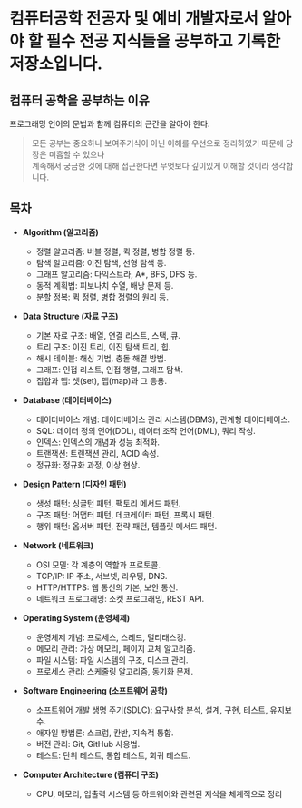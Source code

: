 # 컴퓨터공학 전공자 및 예비 개발자로서 알아야 할 필수 전공 지식들을 공부하고 기록한 저장소입니다.

## 컴퓨터 공학을 공부하는 이유

프로그래밍 언어의 문법과 함께 컴퓨터의 근간을 알아야 한다.

> 모든 공부는 중요하나 보여주기식이 아닌 이해를 우선으로 정리하였기 때문에 당장은 미흡할 수 있으나  
> 계속해서 궁금한 것에 대해 접근한다면 무엇보다 깊이있게 이해할 것이라 생각합니다.

## 목차

- **Algorithm (알고리즘)**

  - 정렬 알고리즘: 버블 정렬, 퀵 정렬, 병합 정렬 등.
  - 탐색 알고리즘: 이진 탐색, 선형 탐색 등.
  - 그래프 알고리즘: 다익스트라, A\*, BFS, DFS 등.
  - 동적 계획법: 피보나치 수열, 배낭 문제 등.
  - 분할 정복: 퀵 정렬, 병합 정렬의 원리 등.

- **Data Structure (자료 구조)**

  - 기본 자료 구조: 배열, 연결 리스트, 스택, 큐.
  - 트리 구조: 이진 트리, 이진 탐색 트리, 힙.
  - 해시 테이블: 해싱 기법, 충돌 해결 방법.
  - 그래프: 인접 리스트, 인접 행렬, 그래프 탐색.
  - 집합과 맵: 셋(set), 맵(map)과 그 응용.

- **Database (데이터베이스)**

  - 데이터베이스 개념: 데이터베이스 관리 시스템(DBMS), 관계형 데이터베이스.
  - SQL: 데이터 정의 언어(DDL), 데이터 조작 언어(DML), 쿼리 작성.
  - 인덱스: 인덱스의 개념과 성능 최적화.
  - 트랜잭션: 트랜잭션 관리, ACID 속성.
  - 정규화: 정규화 과정, 이상 현상.

- **Design Pattern (디자인 패턴)**

  - 생성 패턴: 싱글턴 패턴, 팩토리 메서드 패턴.
  - 구조 패턴: 어댑터 패턴, 데코레이터 패턴, 프록시 패턴.
  - 행위 패턴: 옵서버 패턴, 전략 패턴, 템플릿 메서드 패턴.

- **Network (네트워크)**

  - OSI 모델: 각 계층의 역할과 프로토콜.
  - TCP/IP: IP 주소, 서브넷, 라우팅, DNS.
  - HTTP/HTTPS: 웹 통신의 기본, 보안 통신.
  - 네트워크 프로그래밍: 소켓 프로그래밍, REST API.

- **Operating System (운영체제)**

  - 운영체제 개념: 프로세스, 스레드, 멀티태스킹.
  - 메모리 관리: 가상 메모리, 페이지 교체 알고리즘.
  - 파일 시스템: 파일 시스템의 구조, 디스크 관리.
  - 프로세스 관리: 스케줄링 알고리즘, 동기화 문제.

- **Software Engineering (소프트웨어 공학)**

  - 소프트웨어 개발 생명 주기(SDLC): 요구사항 분석, 설계, 구현, 테스트, 유지보수.
  - 애자일 방법론: 스크럼, 칸반, 지속적 통합.
  - 버전 관리: Git, GitHub 사용법.
  - 테스트: 단위 테스트, 통합 테스트, 회귀 테스트.

- **Computer Architecture (컴퓨터 구조)**
  - CPU, 메모리, 입출력 시스템 등 하드웨어와 관련된 지식을 체계적으로 정리
